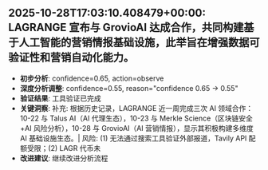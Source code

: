 
## 2025-10-28T17:03:10.408479+00:00: LAGRANGE 宣布与 GrovioAI 达成合作，共同构建基于人工智能的营销情报基础设施，此举旨在增强数据可验证性和营销自动化能力。
- **初步分析**: confidence=0.65, action=observe
- **深度分析调整**: confidence=0.55, reason="confidence 0.65 → 0.55"
- **验证结果**: 工具验证已完成
- **关键洞察**: 补充: 根据历史记录，LAGRANGE 近一周完成三次 AI 领域合作：10-22 与 Talus AI（AI 代理生态），10-23 与 Merkle Science（区块链安全+AI 风险分析），10-28 与 GrovioAI（AI 营销情报），显示其积极构建多维度 AI 基础设施生态。| 风险: (1) 无法通过搜索工具验证外部报道，Tavily API 配额受限；(2) LAGR 代币未
- **改进建议**: 继续改进分析流程

